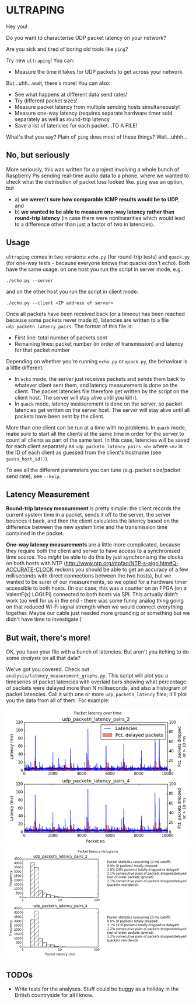 # ULTRAPING

Hey you!

Do you want to characterise UDP packet latency on your network?

Are you sick and tired of boring old tools like `ping`?

Try new `ultraping`! You can:
* Measure the time it takes for UDP packets to get across your network

But...uhh...wait, there's more! You can also:
* See what happens at different data send rates!
* Try different packet sizes!
* Measure packet latency from multiple sending hosts simultaneously!
* Measure one-way latency (requires separate hardware timer sold separately
  as well as round-trip latency
* Save a list of latencies for each packet...TO A FILE!

What's that you say? Plain ol' `ping` does most of these things? Well...uhhh...

## No, but seriously

More seriously, this was written for a project involving a whole bunch of
Raspberry Pis sending real-time audio data to a phone, where we wanted to check
what the distribution of packet loss looked like. `ping` was an option, but
* a) **we weren't sure how comparable ICMP results would be to UDP**, and
* b) **we wanted to be able to measure one-way latency rather than round-trip latency**
  (in case there were nonlinearities which would lead to a difference other than
  just a factor of two in latencies).

## Usage

`ultraping` comes in two versions: `echo.py` (for round-trip tests) and
`quack.py` (for one-way tests - because everyone knows that quacks don't echo).
Both have the same usage: on one host you run the script in server mode, e.g.:

```
./echo.py --server
```

and on the other host you run the script in client mode:

```
./echo.py --client <IP address of server>
```

Once all packets have been received back (or a timeout has been reached because
some packets never made it), latencies are written to a file
`udp_packetn_latency_pairs`. The format of this file is:
* First line: total number of packets sent
* Remaining lines: packet number (in order of transmission) and latency for that
  packet number

Depending on whether you're running `echo.py` or `quack.py`, the behaviour is a
little different:
* In `echo` mode, the server just receives packets and sends them back to
  whatever client sent them, and latency measurement is done on the client. The
  packet latencies file therefore get written by the script on the client host.
  The server will stay alive until you kill it.
* In `quack` mode, latency measurement is done on the server, so packet
  latencies get written on the server host. The server will stay alive until
  all packets have been sent by the client.
  
More than one client can be run at a time with no problems. In `quack` mode,
make sure to start all the clients at the same time in order for the server to
count all clients as part of the same test. In this case, latencies will be saved
for each client separately as `udp_packetn_latency_pairs_<n>` where `<n>` is the ID
of each client as guessed from the client's hostname (see `guess_host_id()`).
  
To see all the different parameters you can tune (e.g. packet size/packet send rate), see `--help`.

## Latency Measurement

**Round-trip latency measurement** is pretty simple: the client records the
current system time in a packet, sends it off to the server, the server bounces
it back, and then the client calculates the latency based on the difference
between the new system time and the transmission time contained in the packet.

**One-way latency measurements** are a little more complicated, because they
require both the client and server to have access to a synchronised time source.
You *might* be able to do this by just synchronising the clocks on both hosts
with NTP (http://www.ntp.org/ntpfaq/NTP-s-algo.htm#Q-ACCURATE-CLOCK reckons you
should be able to get an accuracy of a few milliseconds with direct connections
between the two hosts), but we wanted to be surer of our measurements, so we
opted for a hardware timer accessible to both hosts. (In our case, this was a
counter on an FPGA (on a ValentF(x) LOGI Pi) connected to both hosts via SPI.
This actually didn't work too well for us in the end - there was some funny
analog thing going on that reduced Wi-Fi signal strength when we would connect
everything together. Maybe our cable just needed more grounding or something but
we didn't have time to investigate.)

## But wait, there's more!

OK, you have your file with a bunch of latencies. But aren't you itching to
do some *analysis* on all that data?

We've got you covered. Check out `analysis/latency_measurement_graphs.py`. This
script will plot you a timeseries of packet latencies with overlaid bars showing
what percentage of packets were delayed more than N milliseconds, and also a
histogram of packet latencies. Call it with one or more `udp_packetn_latency`
files; it'll plot you the data from all of them. For example:

![packet latency timeseries](img/udp_latency_timeseries.png)
![packet latency histogram](img/udp_latency_histogram.png)


## TODOs

* Write tests for the analyses. Stuff could be buggy as a holiday in the British
  countryside for all I know.
